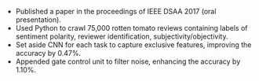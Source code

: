 - Published a paper in the proceedings of IEEE DSAA 2017 (oral presentation).
- Used Python to crawl 75,000 rotten tomato reviews containing labels of sentiment polarity, reviewer identification, subjectivity/objectivity.
- Set aside CNN for each task to capture exclusive features, improving the accuracy by 0.47%.
- Appended gate control unit to filter noise, enhancing the accuracy by 1.10%.